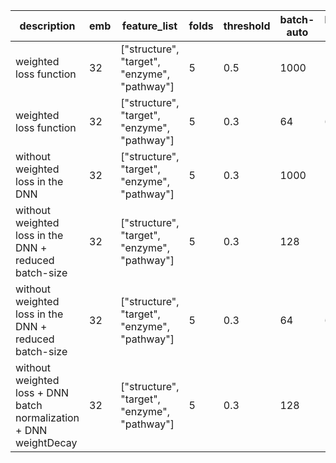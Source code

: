 | description | emb | feature_list | folds | threshold | batch-auto | batch-model | epoch-auto | epoch-model | dropout | LR | accuracy | auc | f1 | aupr | recall | specificity | precision | 
|-------------|-----|--------------|-------|-----------|------------|---|----------|------------|-------------|---------|----------|-----|----|--|--|--|--|
| weighted loss function | 32 | ["structure", "target", "enzyme", "pathway"] | 5 | 0.5 | 1000 | 1000 | 10 | 10 | 0.4 | 0.001 | 12% | 51% | - |
| weighted loss function | 32 | ["structure", "target", "enzyme", "pathway"] | 5 | 0.3 | 64 | 64 | 1000 | 1000 | 0.4 | 0.001 |11% | 47% | - |
| without weighted loss in the DNN | 32 | ["structure", "target", "enzyme", "pathway"] | 5 | 0.3 | 1000 | 1000 | 10 | 10 | 0.4 | 0.001 |88% | 56% | - |
| without weighted loss in the DNN + reduced batch-size | 32 | ["structure", "target", "enzyme", "pathway"] | 5 | 0.3 | 128 | 128 | 10 | 10 | 0.4 | 0.001 |86% | 58% | - |
| without weighted loss in the DNN + reduced batch-size | 32 | ["structure", "target", "enzyme", "pathway"] | 5 | 0.3 | 64 | 64 | 10 | 10 | 0.4 | 0.001 |88% | 59% | - |
| without weighted loss + DNN batch normalization + DNN weightDecay | 32 | ["structure", "target", "enzyme", "pathway"] | 5 | 0.3 | 128 | 128 | 10 | 10 | 0.4 |0.001 | 11% | 50% | - |